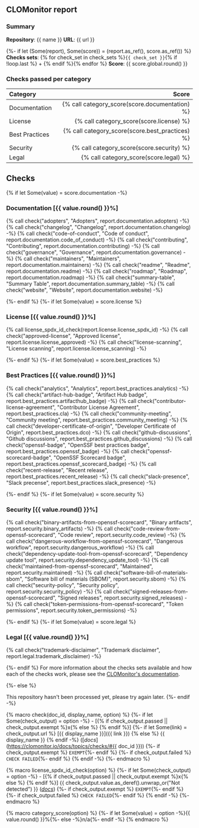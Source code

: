 ## CLOMonitor report

### Summary

**Repository**: {{ name }}
**URL**: {{ url }}

{%- if let (Some(report), Some(score)) = (report.as_ref(), score.as_ref()) %}
**Checks sets**:  {% for check_set in check_sets %}`{{ check_set }}`{% if !loop.last %} + {% endif %}{% endfor %}
**Score**: {{ score.global.round() }}

### Checks passed per category

| Category       |                                           Score |
| :------------- | ----------------------------------------------: |
| Documentation  |  {% call category_score(score.documentation) %} |
| License        |        {% call category_score(score.license) %} |
| Best Practices | {% call category_score(score.best_practices) %} |
| Security       |       {% call category_score(score.security) %} |
| Legal          |          {% call category_score(score.legal) %} |

## Checks

{% if let Some(value) = score.documentation -%}
### Documentation [{{ value.round() }}%]

  {% call check("adopters", "Adopters", report.documentation.adopters) -%}
  {% call check("changelog", "Changelog", report.documentation.changelog) -%}
  {% call check("code-of-conduct", "Code of conduct", report.documentation.code_of_conduct) -%}
  {% call check("contributing", "Contributing", report.documentation.contributing) -%}
  {% call check("governance", "Governance", report.documentation.governance) -%}
  {% call check("maintainers", "Maintainers", report.documentation.maintainers) -%}
  {% call check("readme", "Readme", report.documentation.readme) -%}
  {% call check("roadmap", "Roadmap", report.documentation.roadmap) -%}
  {% call check("summary-table", "Summary Table", report.documentation.summary_table) -%}
  {% call check("website", "Website", report.documentation.website) -%}

{%- endif %}
{%- if let Some(value) = score.license %}
### License [{{ value.round() }}%]

  {% call license_spdx_id_check(report.license.license_spdx_id) -%}
  {% call check("approved-license", "Approved license", report.license.license_approved) -%}
  {% call check("license-scanning", "License scanning", report.license.license_scanning) -%}

{%- endif %}
{%- if let Some(value) = score.best_practices %}
### Best Practices [{{ value.round() }}%]

  {% call check("analytics", "Analytics", report.best_practices.analytics) -%}
  {% call check("artifact-hub-badge", "Artifact Hub badge", report.best_practices.artifacthub_badge) -%}
  {% call check("contributor-license-agreement", "Contributor License Agreement", report.best_practices.cla) -%}
  {% call check("community-meeting", "Community meeting", report.best_practices.community_meeting) -%}
  {% call check("developer-certificate-of-origin", "Developer Certificate of Origin", report.best_practices.dco) -%}
  {% call check("github-discussions", "Github discussions", report.best_practices.github_discussions) -%}
  {% call check("openssf-badge", "OpenSSF best practices badge", report.best_practices.openssf_badge) -%}
  {% call check("openssf-scorecard-badge", "OpenSSF Scorecard badge", report.best_practices.openssf_scorecard_badge) -%}
  {% call check("recent-release", "Recent release", report.best_practices.recent_release) -%}
  {% call check("slack-presence", "Slack precense", report.best_practices.slack_presence) -%}

{%- endif %}
{%- if let Some(value) = score.security %}
### Security [{{ value.round() }}%]

  {% call check("binary-artifacts-from-openssf-scorecard", "Binary artifacts", report.security.binary_artifacts) -%}
  {% call check("code-review-from-openssf-scorecard", "Code review", report.security.code_review) -%}
  {% call check("dangerous-workflow-from-openssf-scorecard", "Dangerous workflow", report.security.dangerous_workflow) -%}
  {% call check("dependency-update-tool-from-openssf-scorecard", "Dependency update tool", report.security.dependency_update_tool) -%}
  {% call check("maintained-from-openssf-scorecard", "Maintained", report.security.maintained) -%}
  {% call check("software-bill-of-materials-sbom", "Software bill of materials (SBOM)", report.security.sbom) -%}
  {% call check("security-policy", "Security policy", report.security.security_policy) -%}
  {% call check("signed-releases-from-openssf-scorecard", "Signed releases", report.security.signed_releases) -%}
  {% call check("token-permissions-from-openssf-scorecard", "Token permissions", report.security.token_permissions) -%}

{%- endif %}
{%- if let Some(value) = score.legal %}
### Legal [{{ value.round() }}%]

  {% call check("trademark-disclaimer", "Trademark disclaimer", report.legal.trademark_disclaimer) -%}

{%- endif %}
For more information about the checks sets available and how each of the checks work, please see the [CLOMonitor's documentation](https://clomonitor.io/docs/topics/checks/).

{%- else %}

This repository hasn't been processed yet, please try again later.
{%- endif -%}

{% macro check(doc_id, display_name, option) %}
  {%- if let Some(check_output) = option -%}
    - [{% if check_output.passed || check_output.exempt %}x{% else %} {% endif %}]
    {%- if let Some(link) = check_output.url %} [{{ display_name }}]({{ link }}) {% else %} {{ display_name }} {% endif -%}
    ([_docs_](https://clomonitor.io/docs/topics/checks/#{{ doc_id }}))
    {%- if check_output.exempt %} `EXEMPT`{%- endif %}
    {%- if check_output.failed %} `CHECK FAILED`{%- endif %}
  {% endif -%}
{%- endmacro %}

{% macro license_spdx_id_check(option) %}
  {%- if let Some(check_output) = option -%}
    - [{% if check_output.passed || check_output.exempt %}x{% else %} {% endif %}] {{ check_output.value.as_deref().unwrap_or("Not detected") }} ([_docs_](https://clomonitor.io/docs/topics/checks/#spdx-id))
    {%- if check_output.exempt %} `EXEMPT`{%- endif %}
    {%- if check_output.failed %} `CHECK FAILED`{%- endif %}
  {% endif -%}
{%- endmacro %}

{% macro category_score(option) %}
  {%- if let Some(value) = option -%}{{ value.round() }}%{%- else -%}n/a{%- endif -%}
{% endmacro %}
